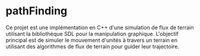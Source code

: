 # pathFinding
Ce projet est une implémentation en C++ d'une simulation de flux de terrain utilisant la bibliothèque SDL pour la manipulation graphique. L'objectif principal est de simuler le mouvement d'unités à travers un terrain en utilisant des algorithmes de flux de terrain pour guider leur trajectoire.
